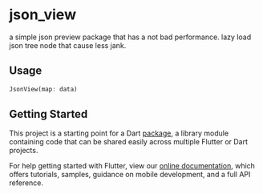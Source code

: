 # json_view

a simple json preview package that has a not bad performance. lazy load json tree node that cause less jank.

## Usage

```dart
JsonView(map: data)
```

## Getting Started

This project is a starting point for a Dart
[package](https://flutter.dev/developing-packages/),
a library module containing code that can be shared easily across
multiple Flutter or Dart projects.

For help getting started with Flutter, view our 
[online documentation](https://flutter.dev/docs), which offers tutorials, 
samples, guidance on mobile development, and a full API reference.
